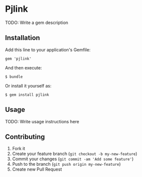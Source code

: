 # Pjlink

TODO: Write a gem description

## Installation

Add this line to your application's Gemfile:

    gem 'pjlink'

And then execute:

    $ bundle

Or install it yourself as:

    $ gem install pjlink

## Usage

TODO: Write usage instructions here

## Contributing

1. Fork it
2. Create your feature branch (`git checkout -b my-new-feature`)
3. Commit your changes (`git commit -am 'Add some feature'`)
4. Push to the branch (`git push origin my-new-feature`)
5. Create new Pull Request
